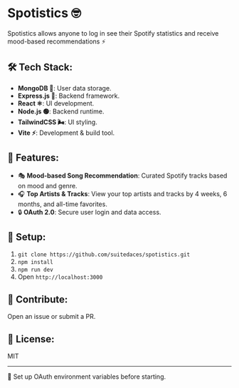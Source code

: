 # Spotistics 🤓

Spotistics allows anyone to log in see their Spotify statistics and receive mood-based recommendations ⚡️

## 🛠️ Tech Stack:
- **MongoDB 🍃**: User data storage.
- **Express.js 🚂**: Backend framework.
- **React ⚛️**: UI development.
- **Node.js 🟢**: Backend runtime.
- **TailwindCSS 🌬️**: UI styling.
- **Vite ⚡**: Development & build tool.

## 🌟 Features:
- 🎭 **Mood-based Song Recommendation**: Curated Spotify tracks based on mood and genre.
- 🎧 **Top Artists & Tracks**: View your top artists and tracks by 4 weeks, 6 months, and all-time favorites.
- 🔒 **OAuth 2.0**: Secure user login and data access.

## 🚀 Setup:
1. `git clone https://github.com/suitedaces/spotistics.git`
2. `npm install`
3. `npm run dev`
4. Open `http://localhost:3000`

## 🤝 Contribute:
Open an issue or submit a PR.

## 📜 License:
MIT

---

🔑 Set up OAuth environment variables before starting.

